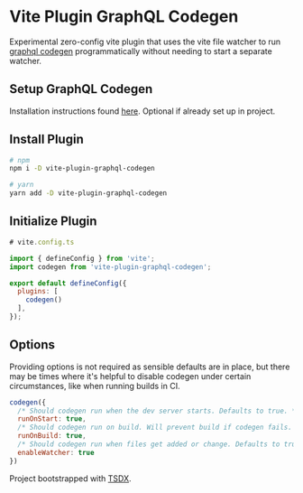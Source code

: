 # Vite Plugin GraphQL Codegen

Experimental zero-config vite plugin that uses the vite file watcher to run [graphql codegen](https://www.graphql-code-generator.com/) programmatically without needing to start a separate watcher.

## Setup GraphQL Codegen

Installation instructions found [here](https://www.graphql-code-generator.com/docs/getting-started/installation). Optional if already set up in project.

## Install Plugin

```bash
# npm
npm i -D vite-plugin-graphql-codegen

# yarn
yarn add -D vite-plugin-graphql-codegen
```

## Initialize Plugin

```js
# vite.config.ts

import { defineConfig } from 'vite';
import codegen from 'vite-plugin-graphql-codegen';

export default defineConfig({
  plugins: [
    codegen()
  ],
});
```

## Options

Providing options is not required as sensible defaults are in place, but there may be times where it's helpful to disable codegen under certain circumstances, like when running builds in CI.

```js
codegen({
  /* Should codegen run when the dev server starts. Defaults to true. */
  runOnStart: true,
  /* Should codegen run on build. Will prevent build if codegen fails. Defaults to true. */
  runOnBuild: true,
  /* Should codegen run when files get added or change. Defaults to true. */
  enableWatcher: true
})
```

Project bootstrapped with [TSDX](https://github.com/palmerhq/tsdx).

